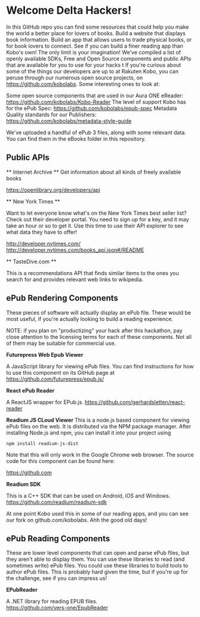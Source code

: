 # Welcome Delta Hackers!

In this GitHub repo you can find some resources that could help you make the world a better place for lovers of books.  Build a website that displays book information.  Build an app that allows users to trade physical books, or for book lovers to connect. See if you can build a finer reading app than Kobo's own! The only limit is your imagination!  We've compiled a list of openly available SDKs, Free and Open Source components and public APIs that are available for you to use for your hacks
t
If you're curious about some of the things our developers are up to at Rakuten Kobo, you can peruse through our numerous open source projects, on https://github.com/kobolabs.  Some interesting ones to look at:

Some open source components that are used in our Aura ONE eReader: https://github.com/kobolabs/Kobo-Reader
The level of support Kobo has for the ePub Spec: https://github.com/kobolabs/epub-spec
Metadata Quality standards for our Publishers: https://github.com/kobolabs/metadata-style-guide

We've uploaded a handful of ePub 3 files, along with some relevant data.  You can find them in the eBooks folder in this repository.


## Public APIs

** Internet Archive **
Get information about all kinds of freely available books

https://openlibrary.org/developers/api

** New York Times **

Want to let everyone know what's on the New York Times best seller list? Check out their developer portal. You need to sign up for a key, and it may take an hour or so to get it.  Use this time to use their API explorer to see what data they have to offer!

http://developer.nytimes.com/
http://developer.nytimes.com/books_api.json#/README


** TasteDive.com **

This is a recommendations API that finds similar items to the ones you search for and provides relevant web links to wikipedia.

## ePub Rendering Components

These pieces of software will actually display an ePub file.  These would be most useful, if you're actually looking to build a reading experience.

NOTE: if you plan on "productizing" your hack after this hackathon, pay close attention to the licensing terms for each of these components.  Not all of them may be suitable for commercial use.

**Futurepress Web Epub Viewer**

A JavaScript library for viewing ePub files.  You can find instructions for how to use this component on its GitHub page at https://github.com/futurepress/epub.js/

**React ePub Reader**

A ReactJS wrapper for EPub.js.  https://github.com/gerhardsletten/react-reader

**Readium JS CLoud Viewer**
This is a node.js based component for viewing ePub files on the web.  It is distributed via the NPM package manager.  After installing Node.js and npm, you can install it into your project using 

`npm install readium-js-dist`

Note that this will only work in the Google Chrome web browser. The source code for this component can be found here:

https://github.com

**Readium SDK**

This is a C++ SDK that can be used on Android, iOS and Windows.  
https://github.com/readium/readium-sdk

At one point Kobo used this in some of our reading apps, and you can see our fork on github.com/kobolabs.  Ahh the good old days!

## ePub Reading Components

These are lower level components that can open and parse ePub files, but they aren't able to display them.  You can use these libraries to read (and sometimes write) ePub files.  You could use these libraries to build tools to author ePub files.  This is probably hard given the time, but if you're up for the challenge, see if you can impress us!

**EPubReader**

A .NET library for reading EPUB files.  
https://github.com/vers-one/EpubReader  


